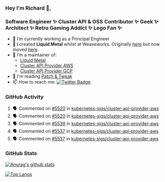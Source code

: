### Hey I'm Richard 👋, 

<h3 align="left">Software Engineer ✨ Cluster API & OSS Contributor ✨ Geek ✨ Architect ✨ Retro Gaming Addict ✨ Lego Fan ✨</h3>

- 🔭 I’m currently working as a Principal Engineer
- 📯 I created **Liquid Metal** whilst at Weaveworks. Originally [here](https://github.com/weaveworks-liquidmetal) but now moved [here](https://github.com/liquidmetal-dev).
- 👯 I’m a maintainer of:
  -  [Liquid Metal](https://github.com/liquidmetal-dev)
  -  [Cluster API Provider AWS](https://github.com/kubernetes-sigs/cluster-api-provider-aws)
  -  [Cluster API Provider GCP](https://github.com/kubernetes-sigs/cluster-api-provider-gcp)
- 💬 I'm reading [Patch & Tweak](https://bjooks.com/products/patch-tweak-exploring-modular-synthesis)
- 📫 How to reach me: [![Twitter Badge](https://img.shields.io/badge/-@fruit_case-00acee?style=flat&logo=Twitter&logoColor=white)](https://twitter.com/intent/follow?screen_name=fruit_case "Follow on Twitter")

### GitHub Activity 

<!--START_SECTION:activity-->
1. 🗣 Commented on [#5520](https://github.com/kubernetes-sigs/cluster-api-provider-aws/pull/5520#issuecomment-2963042910) in [kubernetes-sigs/cluster-api-provider-aws](https://github.com/kubernetes-sigs/cluster-api-provider-aws)
2. 🗣 Commented on [#5520](https://github.com/kubernetes-sigs/cluster-api-provider-aws/pull/5520#issuecomment-2963041886) in [kubernetes-sigs/cluster-api-provider-aws](https://github.com/kubernetes-sigs/cluster-api-provider-aws)
3. 🗣 Commented on [#5539](https://github.com/kubernetes-sigs/cluster-api-provider-aws/pull/5539#issuecomment-2959914434) in [kubernetes-sigs/cluster-api-provider-aws](https://github.com/kubernetes-sigs/cluster-api-provider-aws)
4. 🗣 Commented on [#5537](https://github.com/kubernetes-sigs/cluster-api-provider-aws/pull/5537#issuecomment-2959353778) in [kubernetes-sigs/cluster-api-provider-aws](https://github.com/kubernetes-sigs/cluster-api-provider-aws)
5. 🗣 Commented on [#5537](https://github.com/kubernetes-sigs/cluster-api-provider-aws/pull/5537#issuecomment-2958282039) in [kubernetes-sigs/cluster-api-provider-aws](https://github.com/kubernetes-sigs/cluster-api-provider-aws)
<!--END_SECTION:activity-->

### GitHub Stats

[![Anurag's github stats](https://github-readme-stats.vercel.app/api?username=richardcase&count_private=true&show_icons=true)](https://github.com/anuraghazra/github-readme-stats)

[![Top Langs](https://github-readme-stats.vercel.app/api/top-langs/?username=richardcase&hide=html&layout=compact)](https://github.com/anuraghazra/github-readme-stats)
